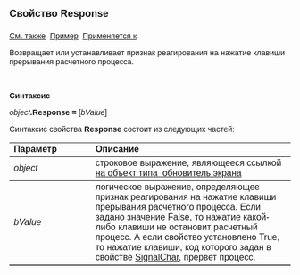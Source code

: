 ﻿<html>
<head>
<title>Обновитель экрана\Response</title>
</head>

<body>

<p><font size="4" face="Arial"><strong>Свойство Response<br>
<br>
</strong></font><font face="Arial"><a href="../Functions/InterfaceManagment/CreateRefresher.html">
См. также</a>&nbsp; <u>Пример</u>&nbsp; <a href="../AsRefresher.html">Применяется 
к</a></font></p>

<p><font face="Arial">Возвращает или устанавливает признак 
реагирования на нажатие клавиши прерывания расчетного процесса. </font></p>

<p>&nbsp;</p>

<p class="label"><font face="Arial"><b>Синтаксис</b></font></p>

<p><font face="Arial"><em>object</em><strong>.Response = </strong>[<em>bValue</em>]</font></p>

<p><font face="Arial">Синтаксис свойства <strong>Response</strong>
состоит из следующих частей:</font></p>

<table border="1" cellPadding="5" cols="2" frame="below" rules="rows">
<TBODY>
  <tr vAlign="top">
    <td class="label" width="29%"><font face="Arial"><b>Параметр</b></font></td>
    <td class="label" width="71%"><font face="Arial"><strong>Описание</strong></font></td>
  </tr>
  <tr>
    <td class="label" width="29%"><em><font face="Arial">object</font></em></td>
    <td class="label" width="71%"><font face="Arial">строковое 
	выражение, являющееся ссылкой <a href="../AsRefresher.html">на объект типа&nbsp; 
	обновитель экрана</a></font></td>
  </tr>
  <tr>
    <td class="label" width="29%"><em><font face="Arial">bValue</font></em></td>
    <td class="label" width="71%"><font face="Arial">логическое 
	выражение, определяющее признак реагирования на нажатие клавиши прерывания 
	расчетного процесса. Если задано значение False, то нажатие какой-либо 
	клавиши не остановит расчетный процесс. А если свойство установлено True, то 
	нажатие клавиши, код которого задан в свойстве <a href="SignalChar.html">
	SignalChar</a>, прервет процесс.</font></td>
  </tr>
</table>
</body>
</html>
